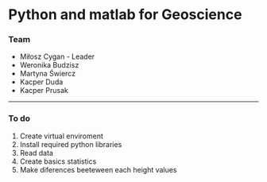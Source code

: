 # Python and matlab for Geoscience
###  Team
* Miłosz Cygan - Leader
* Weronika Budzisz
* Martyna Świercz
* Kacper Duda
* Kacper Prusak

***

### To do
1. Create virtual enviroment
2. Install required python libraries
3. Read data
4. Create basics statistics
5. Make diferences beeteween each height values
